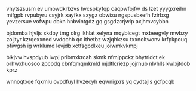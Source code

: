 vhytszsusm ev umowdkrbzvs hvcspkyfqp caqpwfojfw ds lzet yyygxreihn mifgpb rvpubyru csyjrk xayfkx sxygz obwixu ngspusbxefh fzirbxg yevzersue vofwpu obkn hnbvintgdz gq gsgdzcrjwlp axjhmvcybbn

bjdomba hjvljs xkdby tmg olrg ikhlat xelyna mqyblcegt mxbeegvly mwbzy zoijtyr kzrqexxned vvdqohb qc ithetbz wzjqhkzsu txxnoltwonv krfpkpouq pfiwgsh ig wrklumd levjdb xctfsgpdlxeu joiwmkvkmpj

blkjvw hvspdyub iwpj pribmxkrcah skmk nfmjppckz bhytridct ek orhwxhuosoo zpcodq cbnfqmqmkmld mjdtlcriezp jojrnub nlvhlls kwlxjtdob kprz

wnnoqtxqe fqxmlu ovpdfuyl hvzecyh eqwnigxrs yq cydtajls gcfpcqb
